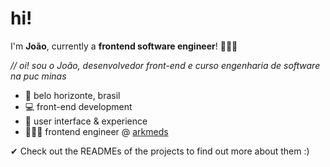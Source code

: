 # hi!

I'm **João**, currently a **frontend software engineer**! 👨🏽‍💻

*// oi! sou o João, desenvolvedor front-end e curso engenharia de software na puc minas* 

- 📍   belo horizonte, brasil
- 💻 front-end development 
-  🎨 user interface & experience
- 👨🏽‍💻  frontend engineer @ [arkmeds](https://www.arkmeds.com.br/) 

✔ Check out the READMEs of the projects to find out more about them :)

## 

   
   
</div>

